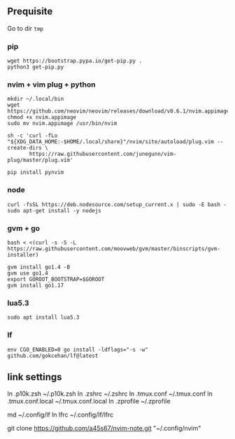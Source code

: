 ## Prequisite
Go to dir `tmp`
### pip
```
wget https://bootstrap.pypa.io/get-pip.py . 
python3 get-pip.py
```
### nvim + vim plug + python
```
mkdir ~/.local/bin
wget https://github.com/neovim/neovim/releases/download/v0.6.1/nvim.appimage 
chmod +x nvim.appimage
sudo mv nvim.appimage /usr/bin/nvim

sh -c 'curl -fLo "${XDG_DATA_HOME:-$HOME/.local/share}"/nvim/site/autoload/plug.vim --create-dirs \
       https://raw.githubusercontent.com/junegunn/vim-plug/master/plug.vim'

pip install pynvim
```
### node
```
curl -fsSL https://deb.nodesource.com/setup_current.x | sudo -E bash -
sudo apt-get install -y nodejs
```
### gvm + go
```
bash < <(curl -s -S -L https://raw.githubusercontent.com/moovweb/gvm/master/binscripts/gvm-installer)

gvm install go1.4 -B
gvm use go1.4
export GOROOT_BOOTSTRAP=$GOROOT
gvm install go1.17
```
### lua5.3
```
sudo apt install lua5.3
```

### lf
```
env CGO_ENABLED=0 go install -ldflags="-s -w" github.com/gokcehan/lf@latest
```

## link settings
ln  .p10k.zsh ~/.p10k.zsh
ln  .zshrc ~/.zshrc
ln  .tmux.conf ~/.tmux.conf
ln  .tmux.conf.local ~/.tmux.conf.local
ln  .zprofile ~/.zprofile

md ~/.config/lf
ln lfrc ~/.config/lf/lfrc


git clone https://github.com/a45s67/nvim-note.git "~/.config/nvim"
